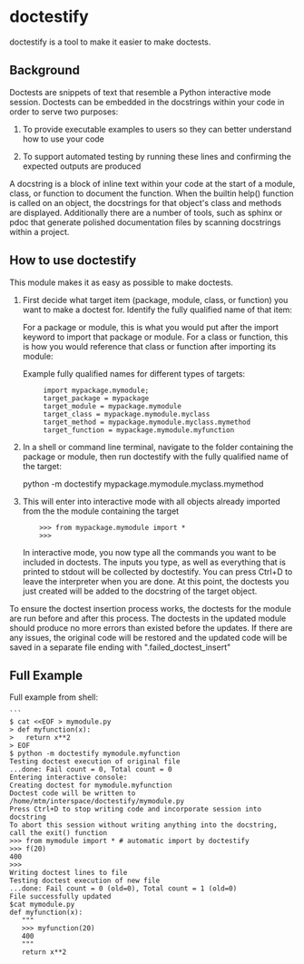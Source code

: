 # doctestify

doctestify is a tool to make it easier to make doctests.

## Background
Doctests are snippets of text that resemble a Python interactive mode session.
Doctests can be embedded in the docstrings within your code in order to serve two purposes:

1. To provide executable examples to users so they can better understand how to use your code

2. To support automated testing by running these lines and confirming the expected outputs are produced


A docstring is a block of inline text within your code at the start of a module, class, or function to document the function. When the builtin help() function is called on an object, the docstrings for that object's class and methods are displayed. Additionally there are a number of tools, such as sphinx or pdoc that generate polished documentation files by scanning docstrings within a project.

## How to use doctestify
This module makes it as easy as possible to make doctests.

1. First decide what target item (package, module, class, or function) you want to make a doctest for. Identify the fully qualified name of that item:

    For a package or module, this is what you would put after the import keyword to import that package or module.
    For a class or function, this is how you would reference that class or function after importing its module:

    Example fully qualified names for different types of targets:
    ```
         import mypackage.mymodule;
         target_package = mypackage
         target_module = mypackage.mymodule
         target_class = mypackage.mymodule.myclass
         target_method = mypackage.mymodule.myclass.mymethod
         target_function = mypackage.mymodule.myfunction
    ```

2. In a shell or command line terminal, navigate to the folder containing the package or module, then run doctestify with the fully qualified name of the target:

    python -m doctestify mypackage.mymodule.myclass.mymethod

3. This will enter into interactive mode with all objects already imported from the the module containing the target
    ```
        >>> from mypackage.mymodule import *
        >>>
    ```


    In interactive mode, you now type all the commands you want to be included in doctests.
    The inputs you type, as well as everything that is printed to stdout will be collected by doctestify.
    You can press Ctrl+D to leave the interpreter when you are done.
    At this point, the doctests you just created will be added to the docstring of the target object.


To ensure the doctest insertion process works, the doctests for the module are run before and after this process.
The doctests in the updated module should produce no more errors than existed before the updates.
If there are any issues, the original code will be restored and the updated code will be saved in a separate file ending with ".failed_doctest_insert"

## Full Example

Full example from shell:

    ```
    $ cat <<EOF > mymodule.py
    > def myfunction(x):
    >   return x**2
    > EOF
    $ python -m doctestify mymodule.myfunction
    Testing doctest execution of original file
    ...done: Fail count = 0, Total count = 0
    Entering interactive console:
    Creating doctest for mymodule.myfunction
    Doctest code will be written to /home/mtm/interspace/doctestify/mymodule.py
    Press Ctrl+D to stop writing code and incorporate session into docstring
    To abort this session without writing anything into the docstring, call the exit() function
    >>> from mymodule import * # automatic import by doctestify
    >>> f(20)
    400
    >>>
    Writing doctest lines to file
    Testing doctest execution of new file
    ...done: Fail count = 0 (old=0), Total count = 1 (old=0)
    File successfully updated
    $cat mymodule.py
    def myfunction(x):
       """
       >>> myfunction(20)
       400
       """
       return x**2
   ```

